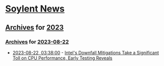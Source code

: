# [Soylent News](../../../README.md)

## [Archives](../../index.md) for [2023](../index.md)

### [Archives](../../index.md) for [2023-08-22](index.md)

* [2023-08-22, 03:38:00](https://soylentnews.org/article.pl?sid=23/08/21/1231239&from=rss) - [Intel's Downfall Mitigations Take a Significant Toll on CPU Performance, Early Testing Reveals](https://soylentnews.org/article.pl?sid=23/08/21/1231239&from=rss)
